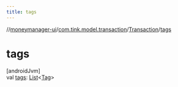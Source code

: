 ```yaml
---
title: tags
---
```

//[moneymanager-ui](../../../index.html)/[com.tink.model.transaction](../index.html)/[Transaction](index.html)/[tags](tags.html)



# tags



[androidJvm]\
val [tags](tags.html): [List](https://kotlinlang.org/api/latest/jvm/stdlib/kotlin.collections/-list/index.html)&lt;[Tag](../-tag/index.html)&gt;




